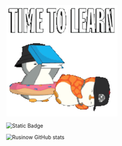 
<img src="https://github.com/Rusinow/Rusinow/blob/main/school-penguin.gif" alt="The Unelimited" width="300">


![Static Badge](https://img.shields.io/badge/py-python-blue?style=plastic&logo=python)

![Rusinow GitHub stats](https://github-readme-stats.vercel.app/api?username=rusinow&show_icons=true&theme=radical)
